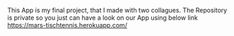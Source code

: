 This App is my final project, that I made with two collagues.
The Repository is private so you just can have a look on our App using below link
https://mars-tischtennis.herokuapp.com/
